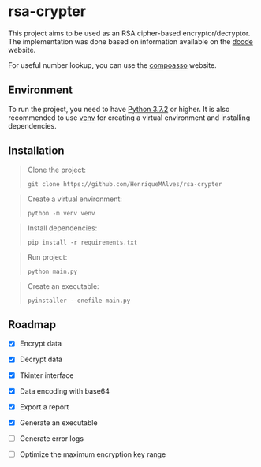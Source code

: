 # rsa-crypter
This project aims to be used as an RSA cipher-based encryptor/decryptor. The implementation was done based on information available on the [dcode](https://www.dcode.fr/rsa-cipher) website.

For useful number lookup, you can use the [compoasso](http://compoasso.free.fr/primelistweb/page/prime/liste_online_en.php) website.

## Environment
To run the project, you need to have [Python 3.7.2](https://www.python.org/downloads/release/python-372/) or higher. It is also recommended to use [venv](https://docs.python.org/3/library/venv.html) for creating a virtual environment and installing dependencies.

## Installation
>Clone the project:
>```
>git clone https://github.com/HenriqueMAlves/rsa-crypter
>```

>Create a virtual environment:
>```
>python -m venv venv
>```

>Install dependencies:
>```
>pip install -r requirements.txt
>```

>Run project:
>```
>python main.py
>```

>Create an executable:
>```
>pyinstaller --onefile main.py
>```

## Roadmap
- [x] Encrypt data
- [x] Decrypt data
- [x] Tkinter interface
- [x] Data encoding with base64
- [x] Export a report
- [x] Generate an executable
- [ ] Generate error logs
- [ ] Optimize the maximum encryption key range

